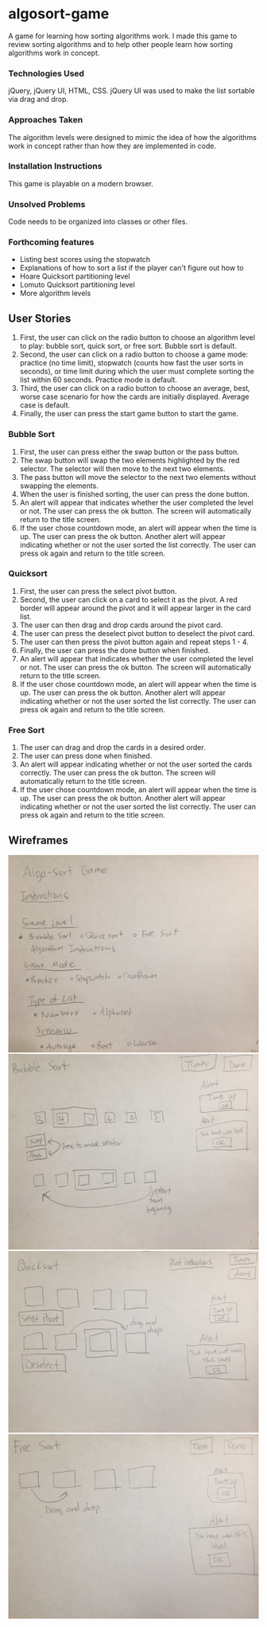 # algosort-game
A game for learning how sorting algorithms work. 
I made this game to review sorting algorithms and to help other people learn how sorting algorithms work in concept.

### Technologies Used
jQuery, jQuery UI, HTML, CSS. jQuery UI was used to make the list sortable via drag and drop.

### Approaches Taken
The algorithm levels were designed to mimic the idea of how the algorithms work in concept rather than how they are implemented in code. 

### Installation Instructions
This game is playable on a modern browser.

### Unsolved Problems 
Code needs to be organized into classes or other files. 

### Forthcoming features
- Listing best scores using the stopwatch
- Explanations of how to sort a list if the player can't figure out how to 
- Hoare Quicksort partitioning level
- Lomuto Quicksort partitioning level 
- More algorithm levels 

## User Stories

1. First, the user can click on the radio button to choose an algorithm level to play: bubble sort, quick sort, or free sort. Bubble sort is default.
2. Second, the user can click on a radio button to choose a game mode: practice (no time limit), stopwatch (counts how fast the user sorts in seconds), or time limit during which the user must complete sorting the list within 60 seconds. Practice mode is default. 
3. Third, the user can click on a radio button to choose an average, best, worse case scenario for how the cards are initially displayed. Average case is default.
5. Finally, the user can press the start game button to start the game.

### Bubble Sort
1. First, the user can press either the swap button or the pass button.
3. The swap button will swap the two elements highlighted by the red selector. The selector will then move to the next two elements. 
4. The pass button will move the selector to the next two elements without swapping the elements.
5. When the user is finished sorting, the user can press the done button.
6. An alert will appear that indicates whether the user completed the level or not. The user can press the ok button. The screen will automatically return to the title screen.
7. If the user chose countdown mode, an alert will appear when the time is up. The user can press the ok button. Another alert will appear indicating whether or not the user sorted the list correctly. The user can press ok again and return to the title screen. 

### Quicksort
1. First, the user can press the select pivot button.
2. Second, the user can click on a card to select it as the pivot. A red border will appear around the pivot and it will appear larger in the card list.
3. The user can then drag and drop cards around the pivot card.
4. The user can press the deselect pivot button to deselect the pivot card.
5. The user can then press the pivot button again and repeat steps 1 - 4. 
6. Finally, the user can press the done button when finished. 
7. An alert will appear that indicates whether the user completed the level or not. The user can press the ok button. The screen will automatically return to the title screen.
8. If the user chose countdown mode, an alert will appear when the time is up. The user can press the ok button. Another alert will appear indicating whether or not the user sorted the list correctly. The user can press ok again and return to the title screen. 

### Free Sort
1. The user can drag and drop the cards in a desired order.
2. The user can press done when finished.
3. An alert will appear indicating whether or not the user sorted the cards correctly. The user can press the ok button. The screen will automatically return to the title screen.
4. If the user chose countdown mode, an alert will appear when the time is up. The user can press the ok button. Another alert will appear indicating whether or not the user sorted the list correctly. The user can press ok again and return to the title screen. 

## Wireframes
![title](https://raw.githubusercontent.com/daisywatson/algosort-game/main/Wireframes/title-screen.jpg)
![bubble-sort](https://github.com/daisywatson/algosort-game/blob/main/Wireframes/bubble-sort.jpg)
![quicksort](https://github.com/daisywatson/algosort-game/blob/main/Wireframes/quicksort.jpg)
![free-sort](https://github.com/daisywatson/algosort-game/blob/main/Wireframes/free-sort.jpg)
